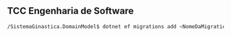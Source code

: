 ## TCC Engenharia de Software

```sh
/SistemaGinastica.DomainModel$ dotnet ef migrations add <NomeDaMigration> --context ApplicationContext
```